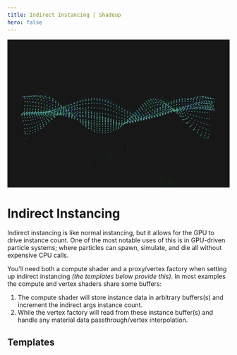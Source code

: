 ```yaml
---
title: Indirect Instancing | Shadeup
hero: false
---
```


<script>
	import Link from "$lib/link.svelte";
</script>

![Picture of many spheres making the shape of a layered sine wave](img/instancing.jpg)

# Indirect Instancing

Indirect instancing is like normal instancing, but it allows for the GPU to drive instance count. One of the most notable uses of this is in GPU-driven particle systems; where particles can spawn, simulate, and die all without expensive CPU calls.

You'll need both a compute shader and a proxy/vertex factory when setting up indirect instancing _(the templates below provide this)_. In most examples the compute and vertex shaders share some buffers:

1. The compute shader will store instance data in arbitrary buffers(s) and increment the indirect args instance count.
2. While the vertex factory will read from these instance buffer(s) and handle any material data passthrough/vertex interpolation.

## Templates

<div class="container link-multi-line">
	<Link href="/docs/instancing/base"></Link>
	<Link href="/docs/instancing/inst"></Link>
	<Link href="/docs/instancing/grid"></Link>
</div>
